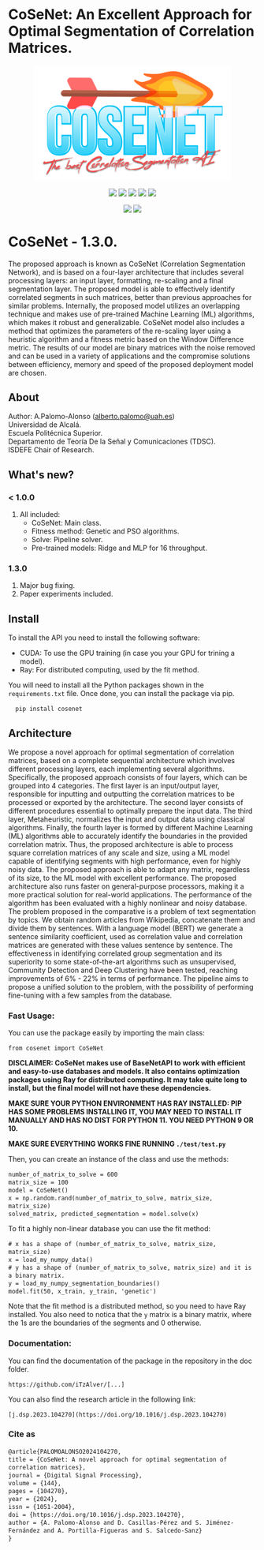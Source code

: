 # CoSeNet: An Excellent Approach for Optimal Segmentation of Correlation Matrices.

<p align="center">
    <img src="./doc/multimedia/cosenet.png" width="400px">
</p>

<p align="center">
    <a href="https://github.com/iTzAlver/CoSeNet/blob/master/LICENSE">
        <img src="https://img.shields.io/github/license/iTzAlver/CoSeNet?color=purple&style=plastic" /></a>
    <a href="https://github.com/iTzAlver/CoSeNet/tree/master/test">
        <img src="https://img.shields.io/badge/tests-passed-green?color=green&style=plastic" /></a>
    <a href="https://github.com/iTzAlver/CoSeNet/blob/master/requirements.txt">
        <img src="https://img.shields.io/badge/requirements-pypi-red?color=red&style=plastic" /></a>
    <a href="https://htmlpreview.github.io/?https://github.com/iTzAlver/CoSeNet/blob/main/doc/CoSeNet.html">
        <img src="https://img.shields.io/badge/doc-not available-green?color=red&style=plastic" /></a>
    <a href="https://github.com/iTzAlver/CoSeNet/releases/tag/1.3.0-release">
        <img src="https://img.shields.io/badge/release-1.3.0-white?color=white&style=plastic" /></a>
</p>

<p align="center">
    <a href="https://github.com/iTzAlver/BaseNet-API/">
        <img src="https://img.shields.io/badge/dependencies-BaseNetAPI-red?color=orange&style=for-the-badge" /></a>
    <a href="https://www.ray.io/">
        <img src="https://img.shields.io/badge/dependencies-ray-red?color=blue&style=for-the-badge" /></a>
</p>

# CoSeNet - 1.3.0.

The proposed approach is known as CoSeNet (Correlation Segmentation
Network), and is based on a four-layer architecture that includes several processing layers: an input
layer, formatting, re-scaling and a final segmentation layer. The proposed model is able to effectively
identify correlated segments in such matrices, better than previous approaches for similar problems.
Internally, the proposed model utilizes an overlapping technique and makes use of pre-trained
Machine Learning (ML) algorithms, which makes it robust and generalizable. CoSeNet model also
includes a method that optimizes the parameters of the re-scaling layer using a heuristic algorithm
and a fitness metric based on the Window Difference metric. The results of our model are binary
matrices with the noise removed and can be used in a variety of applications and the compromise
solutions between efficiency, memory and speed of the proposed deployment model are chosen.

## About ##

Author: A.Palomo-Alonso (alberto.palomo@uah.es)\
Universidad de Alcalá.\
Escuela Politécnica Superior.\
Departamento de Teoría De la Señal y Comunicaciones (TDSC).\
ISDEFE Chair of Research.

## What's new?

### < 1.0.0
1. All included:
   * CoSeNet: Main class.
   * Fitness method: Genetic and PSO algorithms.
   * Solve: Pipeline solver.
   * Pre-trained models: Ridge and MLP for 16 throughput.

### 1.3.0
1. Major bug fixing.
2. Paper experiments included.

## Install

To install the API you need to install the following software:

   * CUDA: To use the GPU training (in case you your GPU for trining a model).
   * Ray: For distributed computing, used by the fit method.

You will need to install all the Python packages shown in the ````requirements.txt```` file. Once done, you can install 
the package via pip.
   
      pip install cosenet

## Architecture

We propose a novel approach for optimal segmentation of correlation matrices, based on a complete
sequential architecture which involves different processing layers, each implementing several algorithms. Specifically,
the proposed approach consists of four layers, which can be grouped into 4 categories. The first layer is an input/output
layer, responsible for inputting and outputting the correlation matrices to be processed or exported by the architecture.
The second layer consists of different procedures essential to optimally prepare the input data. The third layer,
Metaheuristic, normalizes the input and output data using classical algorithms. Finally, the fourth layer is formed by
different Machine Learning (ML) algorithms able to accurately identify the boundaries in the provided correlation
matrix. Thus, the proposed architecture is able to process square correlation matrices of any scale and size, using a ML
model capable of identifying segments with high performance, even for highly noisy data. The proposed approach is
able to adapt any matrix, regardless of its size, to the ML model with excellent performance. The proposed architecture
also runs faster on general-purpose processors, making it a more practical solution for real-world applications.
The performance of the algorithm has been evaluated with a highly nonlinear and noisy database. The problem
proposed in the comparative is a problem of text segmentation by topics. We obtain random articles from Wikipedia,
concatenate them and divide them by sentences. With a language model (BERT) we generate a sentence similarity
coefficient, used as correlation value and correlation matrices are generated with these values sentence by sentence.
The effectiveness in identifying correlated group segmentation and its superiority to some state-of-the-art algorithms
such as unsupervised, Community Detection and Deep Clustering have been tested, reaching improvements of 6% -
22% in terms of performance. The pipeline aims to propose a unified solution to the problem, with the possibility of
performing fine-tuning with a few samples from the database.

### Fast Usage:

You can use the package easily by importing the main class:

    from cosenet import CoSeNet

**DISCLAIMER: CoSeNet makes use of BaseNetAPI to work with efficient and easy-to-use databases and models. It also contains 
optimization packages using Ray for distributed computing. It may take quite long to install, but the
final model will not have these dependencies.**

**MAKE SURE YOUR PYTHON ENVIRONMENT HAS RAY INSTALLED: PIP HAS SOME PROBLEMS INSTALLING IT, YOU MAY 
NEED TO INSTALL IT MANUALLY AND HAS NO DIST FOR PYTHON 11. YOU NEED PYTHON 9 OR 10.**

**MAKE SURE EVERYTHING WORKS FINE RUNNING ```./test/test.py```**

Then, you can create an instance of the class and use the methods:

    number_of_matrix_to_solve = 600
    matrix_size = 100
    model = CoSeNet()
    x = np.random.rand(number_of_matrix_to_solve, matrix_size, matrix_size)
    solved_matrix, predicted_segmentation = model.solve(x)

To fit a highly non-linear database you can use the fit method:

    # x has a shape of (number_of_matrix_to_solve, matrix_size, matrix_size)
    x = load_my_numpy_data()
    # y has a shape of (number_of_matrix_to_solve, matrix_size) and it is a binary matrix.
    y = load_my_numpy_segmentation_boundaries()
    model.fit(50, x_train, y_train, 'genetic')

Note that the fit method is a distributed method, so you need to have Ray installed.
You also need to notica that the ``y`` matrix is a binary matrix, where the 1s are the boundaries of the segments and 0
otherwise.

### Documentation:

You can find the documentation of the package in the repository in the doc folder.

    https://github.com/iTzAlver/[...]

You can also find the research article in the following link:

    [j.dsp.2023.104270](https://doi.org/10.1016/j.dsp.2023.104270)

### Cite as

~~~
@article{PALOMOALONSO2024104270,
title = {CoSeNet: A novel approach for optimal segmentation of correlation matrices},
journal = {Digital Signal Processing},
volume = {144},
pages = {104270},
year = {2024},
issn = {1051-2004},
doi = {https://doi.org/10.1016/j.dsp.2023.104270},
author = {A. Palomo-Alonso and D. Casillas-Pérez and S. Jiménez-Fernández and A. Portilla-Figueras and S. Salcedo-Sanz}
}
~~~
